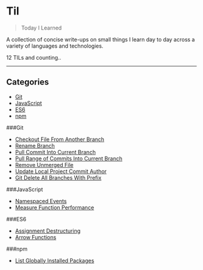 # Til
> Today I Learned

A collection of concise write-ups on small things I learn day to day across a variety of languages and technologies.

12 TILs and counting..

-----------------

## Categories
* [Git](#git)
* [JavaScript](#JavaScript)
* [ES6](#ES6)
* [npm](#npm)

###Git

- [Checkout File From Another Branch](git/checkout-file-from-another-branch.md)
- [Rename Branch](git/rename-branch.md)
- [Pull Commit Into Current Branch](git/pull-commit-into-branch.md)
- [Pull Range of Commits Into Current Branch](git/pull-range-of-commits-into-branch.md)
- [Remove Unmerged File](git/remove-unmerged-file.md)
- [Update Local Project Commit Author](git/update-local-project-commit-author.md)
- [Git Delete All Branches With Prefix](git/git-delete-all-branches-with-prefix.md)

###JavaScript

- [Namespaced Events](javascript/namespaced-events.md)
- [Measure Function Performance](javascript/measure-function-performance.md)

###ES6
- [Assignment Destructuring](javascript/ES6/destructing.md)
- [Arrow Functions](javascript/ES6/arrow-functions.md)

###npm
- [List Globally Installed Packages](npm/list-global-installed-packages.md)
